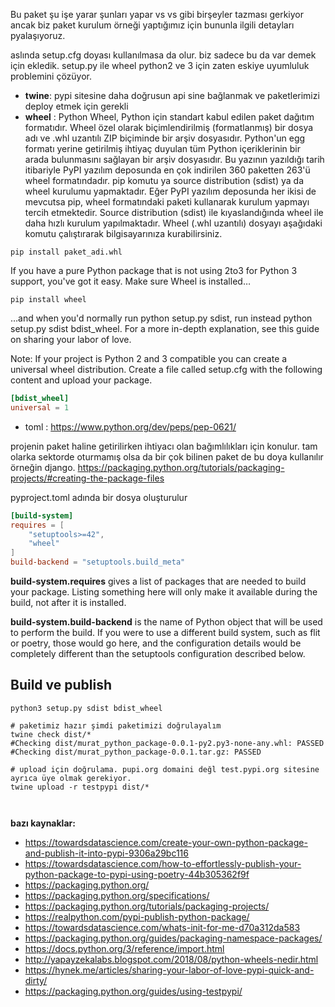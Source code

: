 Bu paket şu işe yarar şunları yapar vs vs gibi birşeyler tazması gerkiyor ancak biz paket kurulum örneği yaptığımız için bununla ilgili detayları pyalaşıyoruz.


aslında setup.cfg doyası kullanılmasa  da olur. biz sadece bu da var demek için ekledik. setup.py ile wheel python2 ve 3 için  zaten eskiye uyumluluk problemini çözüyor.






- **twine**: pypi sitesine daha doğrusun api sine bağlanmak ve paketlerimizi deploy etmek için gerekli
- **wheel** : Python Wheel, Python için standart kabul edilen paket dağıtım formatıdır. Wheel özel olarak biçimlendirilmiş (formatlanmış) bir dosya adı ve .whl uzantılı ZIP biçiminde bir arşiv dosyasıdır. Python'un egg formatı yerine getirilmiş ihtiyaç duyulan tüm Python içeriklerinin bir arada bulunmasını sağlayan bir arşiv dosyasıdır. Bu yazının yazıldığı tarih itibariyle PyPI yazılım deposunda en çok indirilen 360 paketten 263'ü wheel formatındadır. pip komutu ya source distribution (sdist) ya da wheel kurulumu yapmaktadır. Eğer PyPI yazılım deposunda her ikisi de mevcutsa pip, wheel formatındaki paketi kullanarak kurulum yapmayı tercih etmektedir. Source distribution (sdist) ile kıyaslandığında wheel ile daha hızlı kurulum yapılmaktadır. Wheel (.whl uzantılı) dosyayı aşağıdaki komutu çalıştırarak bilgisayarınıza kurabilirsiniz.

```
pip install paket_adi.whl
```

If you have a pure Python package that is not using 2to3 for Python 3 support, you've got it easy. Make sure Wheel is installed…
```
pip install wheel
```
…and when you'd normally run python setup.py sdist, run instead python setup.py sdist bdist_wheel. For a more in-depth explanation, see this guide on sharing your labor of love.

Note: If your project is Python 2 and 3 compatible you can create a universal wheel distribution. Create a file called setup.cfg with the following content and upload your package.
```conf
[bdist_wheel]
universal = 1
```
- toml : https://www.python.org/dev/peps/pep-0621/

projenin paket haline getirilirken ihtiyacı olan bağımlılıkları için konulur. tam olarka sektorde oturmamış olsa da bir çok bilinen paket de bu doya kullanılır örneğin django. https://packaging.python.org/tutorials/packaging-projects/#creating-the-package-files

pyproject.toml adında bir dosya oluşturulur 

```toml
[build-system]
requires = [
    "setuptools>=42",
    "wheel"
]
build-backend = "setuptools.build_meta"
```
**build-system.requires** gives a list of packages that are needed to build your package. Listing something here will only make it available during the build, not after it is installed.

**build-system.build-backend** is the name of Python object that will be used to perform the build. If you were to use a different build system, such as flit or poetry, those would go here, and the configuration details would be completely different than the setuptools configuration described below.

## Build ve publish

```
python3 setup.py sdist bdist_wheel

# paketimiz hazır şimdi paketimizi doğrulayalım
twine check dist/*
#Checking dist/murat_python_package-0.0.1-py2.py3-none-any.whl: PASSED
#Checking dist/murat_python_package-0.0.1.tar.gz: PASSED

# upload için doğrulama. pupi.org domaini değl test.pypi.org sitesine ayrıca üye olmak gerekiyor.
twine upload -r testpypi dist/*



```


**bazı kaynaklar:**
- https://towardsdatascience.com/create-your-own-python-package-and-publish-it-into-pypi-9306a29bc116
- https://towardsdatascience.com/how-to-effortlessly-publish-your-python-package-to-pypi-using-poetry-44b305362f9f
- https://packaging.python.org/
- https://packaging.python.org/specifications/
- https://packaging.python.org/tutorials/packaging-projects/
- https://realpython.com/pypi-publish-python-package/
- https://towardsdatascience.com/whats-init-for-me-d70a312da583
- https://packaging.python.org/guides/packaging-namespace-packages/
- https://docs.python.org/3/reference/import.html
- http://yapayzekalabs.blogspot.com/2018/08/python-wheels-nedir.html
- https://hynek.me/articles/sharing-your-labor-of-love-pypi-quick-and-dirty/
- https://packaging.python.org/guides/using-testpypi/



